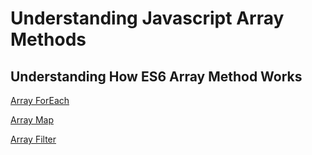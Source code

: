 # Understanding Javascript Array Methods
## Understanding How ES6 Array Method Works
[Array ForEach](https://github.com/JohnCode-s/ES6-array-methods/blob/master/forEach.js) 
<br>

[Array Map](https://github.com/JohnCode-s/ES6-array-methods/blob/master/map.js) 
<br>

[Array Filter](https://github.com/JohnCode-s/ES6-array-methods/blob/master/filter.js) <br>

